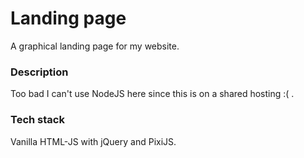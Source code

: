 # Landing page
A graphical landing page for my website. 

### Description
Too bad I can't use NodeJS here since this is on a shared hosting :( .

### Tech stack
Vanilla HTML-JS with jQuery and PixiJS.